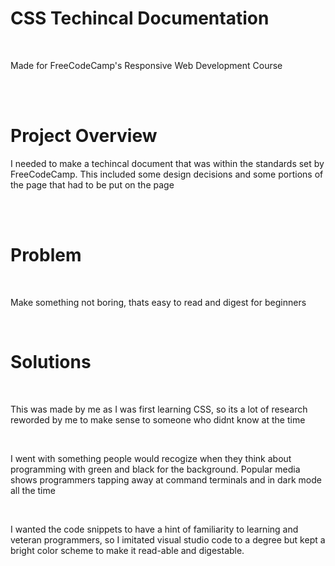 <h1>CSS Techincal Documentation</h1><br>
<p>Made for FreeCodeCamp's Responsive Web Development Course</p><br><br>

<h1>Project Overview</h1>
<p> I needed to make a techincal document that was within the standards set by FreeCodeCamp. This included some design decisions and some portions of the page that had to be put on the page</p><br><br>

<h1>Problem</h1><br>
<p>Make something not boring, thats easy to read and digest for beginners</p><br>
<h1>Solutions</h1><br>
<p>This was made by me as I was first learning CSS, so its a lot of research reworded by me to make sense to someone who didnt know at the time</p><br>
<p> I went with something people would recogize when they think about programming with green and black for the background. Popular media shows programmers tapping away at command terminals and in dark mode all the time</p><br>
<p>I wanted the code snippets to have a hint of familiarity to learning and veteran programmers, so I imitated visual studio code to a degree but kept a bright color scheme to make it read-able and digestable.</p>
